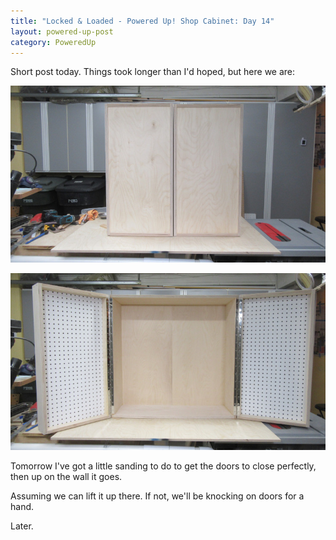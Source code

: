 ```yaml
---
title: "Locked & Loaded - Powered Up! Shop Cabinet: Day 14"
layout: powered-up-post
category: PoweredUp
---
```

Short post today. Things took longer than I'd hoped, but here we are:

![](/assets/images-posts/powered-up-1/powered-up-1-14-1-01.jpg)

![](/assets/images-posts/powered-up-1/powered-up-1-14-1-02.jpg)

Tomorrow I've got a little sanding to do to get the doors to close perfectly, then up on the wall it goes.

Assuming we can lift it up there. If not, we'll be knocking on doors for a hand.

Later.
